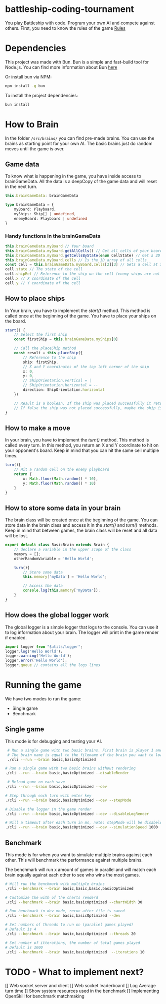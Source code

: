 # battleship-coding-tournament
You play Battleship with code. Program your own AI and compete against others.
First, you need to know the rules of the game [Rules](https://www.hasbro.com/common/instruct/battleship.pdf)

# Dependencies
This project was made with Bun. Bun is a simple and fast-build tool for Node.js. You can find more information about Bun [here](https://bun.sh/docs/installation)

Or install bun via NPM:
```bash
npm install -g bun
```

To install the project dependencies:

```bash
bun install
```

# How to Brain
In the folder `/src/brains/` you can find pre-made brains. You can use the brains as starting point for your own AI. The basic brains just do random moves until the game is over.

## Game data
To know what is happening in the game, you have inside access to brainGameData.
All the data is a deepCopy of the game data and will reset in the next turn.
```ts
this.brainGameData: brainGameData

type brainGameData = {
    myBoard: Playboard,
    myShips: Ship[] | undefined,
    enemyBoard: Playboard | undefined
}
```

### Handy functions in the brainGameData
```ts
this.brainGameData.myBoard // Your board
this.brainGameData.myBoard.getAllCells() // Get all cells of your board in a 2D array
this.brainGameData.myBoard.getCellsByState(enum CellState) // Get a 2D array of all cells with a specific state, check the CellState enum for all states
this.brainGameData.myBoard.cells // Is the 3D array of all cells
const cell = this.brainGameData.myBoard.cells[2][3] // Gets a cell at x: 2, y: 3
cell.state // The state of the cell
cell.shipRef // Reference to the ship on the cell (enemy ships are not visible)
cell.x // X coordinate of the cell
cell.y // Y coordinate of the cell
```

## How to place ships
In Your brain, you have to implement the *start()* method. This method is called once at the beginning of the game. You have to place your ships on the board.
```ts
start() {
    // Select the first ship
    const firstShip = this.brainGameData.myShips[0]

    // Call the placeShip method
    const result = this.placeShip({
        // Reference to the ship
        ship: firstShip,
        // X and Y coordinates of the top left corner of the ship
        x: 0,
        y: 0,
        // ShipOrientation.vertical = |
        // ShipOrientation.horizontal = --
        direction: ShipOrientation.horizontal
    })

    // Result is a boolean. If the ship was placed successfully it returns true
    // If false the ship was not placed successfully, maybe the ship is out of bounds
}
```

## How to make a move
In your brain, you have to implement the *turn()* method. This method is called every turn. In this method, you return an X and Y coordinate to hit on your opponent's board. Keep in mind that you can hit the same cell multiple times.
```ts
turn(){
    // Hit a random cell on the enemy playboard
    return {
        x: Math.floor(Math.random() * 10),
        y: Math.floor(Math.random() * 10)
    }
}
```

## How to store some data in your brain
The brain class will be created once at the beginning of the game. You can store data in the brain class and access it in the *start()* and *turn()* methods. Keep in mind that between games, the brain class will be reset and all data will be lost.
```ts
export default class BasicBrain extends Brain {
    // declare a variable in the upper scope of the class
    memory = [];
    otherRandomVariable = 'Hello World';

    turn(){
        // Store some data
        this.memory['myData'] = 'Hello World';

        // Access the data
        console.log(this.memory['myData']);
    }
}
```

## How does the global logger work
The global logger is a simple logger that logs to the console. You can use it to log information about your brain. The logger will print in the game render if enabled.
```ts
import logger from "$utils/logger";
logger.log('Hello World');
logger.warning('Hello World');
logger.error('Hello World');
logger.queue // contains all the logs lines
```

# Running the game
We have two modes to run the game:
- Single game
- Benchmark

## Single game
This mode is for debugging and testing your AI.
```bash
 # Run a single game with two basic brains. First brain is player 1 and seccond brain is player 2
 # The brain name is equal to the filename of the brain you want to load
 ./cli --run --brain basic,basicOptimized

# Run a single game with two basic brains without rendering
./cli --run --brain basic,basicOptimized --disableRender

 # Reload game on each save
./cli --run --brain basic,basicOptimized --dev 

# Step through each turn with enter key
./cli --run --brain basic,basicOptimized --dev --stepMode 

# Disable the logger in the game render
./cli --run --brain basic,basicOptimized --dev --disableLogRender 

# Will a timeout after each turn in ms, note: stepMode will be disabeld
./cli --run --brain basic,basicOptimized --dev --simulationSpeed 1000 
```

## Benchmark
This mode is for when you want to simulate multiple brains against each other. This will benchmark the performance against multiple brains.

The benchmark will run x amount of games in parallel and will match each brain equally against each other to see who wins the most games.

```bash
# Will run the benchmark with multiple brains
./cli --benchmark --brain basic,basic,basic,basicOptimized

# Customize the with of the charts renderd
./cli --benchmark --brain basic,basicOptimized --chartWidth 30

# Run benchmark in dev mode, rerun after file is saved
./cli --benchmark --brain basic,basicOptimized --dev

# Set numbers of threads to run on (parallel games played)
# Default is 4
./cli --benchmark --brain basic,basicOptimized --threads 20

# Set number of itterations, the number of total games played
# Default is 1000
./cli --benchmark --brain basic,basicOptimized  --iterations 10
```

# TODO - What to implement next?
[] Web socket server and client
[] Web socket leaderboard
[] Log Average turn time
[] Show system resources used in the benchmark
[] Implementing  OpenSkill for benchmark matchmaking